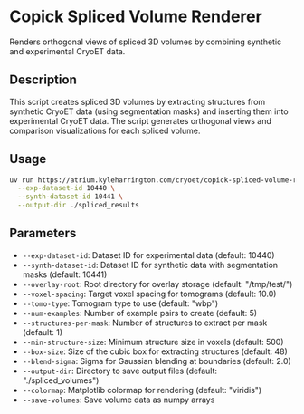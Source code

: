 # Copick Spliced Volume Renderer

Renders orthogonal views of spliced 3D volumes by combining synthetic and experimental CryoET data.

## Description

This script creates spliced 3D volumes by extracting structures from synthetic CryoET data (using segmentation masks) and inserting them into experimental CryoET data. The script generates orthogonal views and comparison visualizations for each spliced volume.

## Usage

```bash
uv run https://atrium.kyleharrington.com/cryoet/copick-spliced-volume-renderer/main.py \
  --exp-dataset-id 10440 \
  --synth-dataset-id 10441 \
  --output-dir ./spliced_results
```

## Parameters

- `--exp-dataset-id`: Dataset ID for experimental data (default: 10440)
- `--synth-dataset-id`: Dataset ID for synthetic data with segmentation masks (default: 10441)
- `--overlay-root`: Root directory for overlay storage (default: "/tmp/test/")
- `--voxel-spacing`: Target voxel spacing for tomograms (default: 10.0)
- `--tomo-type`: Tomogram type to use (default: "wbp")
- `--num-examples`: Number of example pairs to create (default: 5)
- `--structures-per-mask`: Number of structures to extract per mask (default: 1)
- `--min-structure-size`: Minimum structure size in voxels (default: 500)
- `--box-size`: Size of the cubic box for extracting structures (default: 48)
- `--blend-sigma`: Sigma for Gaussian blending at boundaries (default: 2.0)
- `--output-dir`: Directory to save output files (default: "./spliced_volumes")
- `--colormap`: Matplotlib colormap for rendering (default: "viridis")
- `--save-volumes`: Save volume data as numpy arrays

